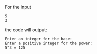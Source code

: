 For the input
```
5
3
```
the code will output:
```
Enter an integer for the base: 
Enter a positive integer for the power:
5^3 = 125
```
